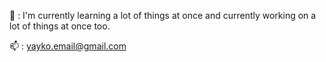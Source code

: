 🌱 : I'm currently learning a lot of things at once and currently working on a lot of things at once too.

📫 : yayko.email@gmail.com
<!---
yaykostudio/yaykostudio is a ✨ special ✨ repository because its `README.md` (this file) appears on your GitHub profile.
You can click the Preview link to take a look at your changes.
--->
